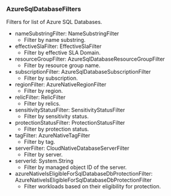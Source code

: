 ### AzureSqlDatabaseFilters
Filters for list of Azure SQL Databases.

- nameSubstringFilter: NameSubstringFilter
  - Filter by name substring.
- effectiveSlaFilter: EffectiveSlaFilter
  - Filter by effective SLA Domain.
- resourceGroupFilter: AzureSqlDatabaseResourceGroupFilter
  - Filter by resource group name.
- subscriptionFilter: AzureSqlDatabaseSubscriptionFilter
  - Filter by subscription.
- regionFilter: AzureNativeRegionFilter
  - Filter by region.
- relicFilter: RelicFilter
  - Filter by relics.
- sensitivityStatusFilter: SensitivityStatusFilter
  - Filter by sensitivity status.
- protectionStatusFilter: ProtectionStatusFilter
  - Filter by protection status.
- tagFilter: AzureNativeTagFilter
  - Filter by tag.
- serverFilter: CloudNativeDatabaseServerFilter
  - Filter by server.
- serverId: System.String
  - Filter by managed object ID of the server.
- azureNativeIsEligibleForSqlDatabaseDbProtectionFilter: AzureNativeIsEligibleForSqlDatabaseDbProtectionFilter
  - Filter workloads based on their eligibility for protection.
